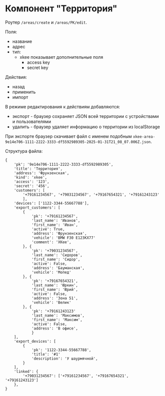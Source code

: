 # Компонент "Территория"

Роутер `/areas/create` и `/areas/PK/edit`.

Поля:
* название
* адрес
* тип:
    * xkee показывает дополнительные поля
        * access key
        * secret key

Действия:
* назад
* применить
* импорт

В режиме редактирования к действиям добавляются:
* экспорт - браузер сохраняет JSON всей территории с устройствами и пользователями
* удалить - браузер удаляет информацию о территории из localStorage

При экспорте браузер скачивает файл с именем подобным `xkee-area-9e14e706-1111-2222-3333-df5592989305-2025-01-31T21_08_07.006Z.json`.

Структура файла:

    {
        'pk': '9e14e706-1111-2222-3333-df5592989305',
        'title': 'Территория',
        'address': 'Фрунзенская',
        'kind': 'xkee',
        'access': '123',
        'secret': '456',
        'customers': [
            '+79161234567', '+79031234567', '+79167654321', '+79161243123'
            ],
        'devices': ['1122-3344-55667788'],
        'export_customers': [
            {
                'pk': '+79161234567',
                'last_name': 'Иванов',
                'first_name': 'Иван',
                'active': True,
                'address': 'Фрунзенская',
                'vehicle': 'BMW F30 E123KX77'
                'comment': 'XKee',
            }, {
                'pk': '+79031234567',
                'last_name': 'Сидоров',
                'first_name': 'Сидор',
                'active': False,
                'address': 'Бауманская',
                'vehicle': 'Мопед'
            }, {
                'pk': '+79167654321',
                'last_name': 'Юркин',
                'first_name': 'Юрий',
                'active': False,
                'address': 'Зона 51',
                'vehicle': 'Велик'
            }, {
                'pk': '+79161243123'
                'last_name': 'Максимов',
                'first_name': 'Максим',
                'active': False,
                'address': 'В офисе',
                }
        ],
        'export_devices': [
            {
                'pk': '1122-3344-55667788',
                'title': '#1'
                'description': 'У шаурмячной',
            }
        ],
        'linked': {
            '+79031234567': ['+79161234567', '+79167654321', '+79161243123']
        },
    }
